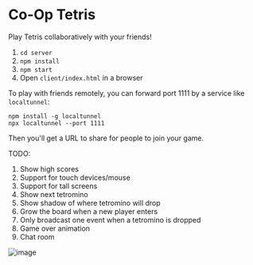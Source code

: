 # Co-Op Tetris

Play Tetris collaboratively with your friends!

1. `cd server`
1. `npm install`
1. `npm start`
1. Open `client/index.html` in a browser

To play with friends remotely, you can forward port 1111 by a service like ``localtunnel``:

```
npm install -g localtunnel
npx localtunnel --port 1111
```

Then you'll get a URL to share for people to join your game.



TODO:

1. Show high scores
1. Support for touch devices/mouse
1. Support for tall screens
1. Show next tetromino
1. Show shadow of where tetromino will drop
1. Grow the board when a new player enters
1. Only broadcast one event when a tetromino is dropped
1. Game over animation
1. Chat room

![image](https://user-images.githubusercontent.com/1178348/228062326-7139cc23-d369-49a8-bfdb-096ac4e9b55e.png)
